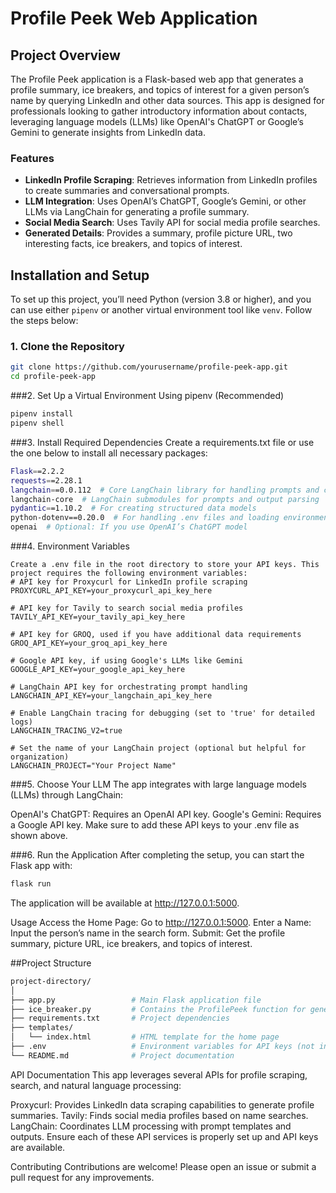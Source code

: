 # Profile Peek Web Application

## Project Overview

The Profile Peek application is a Flask-based web app that generates a profile summary, ice breakers, and topics of interest for a given person’s name by querying LinkedIn and other data sources. This app is designed for professionals looking to gather introductory information about contacts, leveraging language models (LLMs) like OpenAI's ChatGPT or Google’s Gemini to generate insights from LinkedIn data.

### Features
- **LinkedIn Profile Scraping**: Retrieves information from LinkedIn profiles to create summaries and conversational prompts.
- **LLM Integration**: Uses OpenAI’s ChatGPT, Google’s Gemini, or other LLMs via LangChain for generating a profile summary.
- **Social Media Search**: Uses Tavily API for social media profile searches.
- **Generated Details**: Provides a summary, profile picture URL, two interesting facts, ice breakers, and topics of interest.

## Installation and Setup

To set up this project, you’ll need Python (version 3.8 or higher), and you can use either `pipenv` or another virtual environment tool like `venv`. Follow the steps below:

### 1. Clone the Repository

```bash
git clone https://github.com/yourusername/profile-peek-app.git
cd profile-peek-app
```

###2. Set Up a Virtual Environment
Using pipenv (Recommended)

```bash
pipenv install
pipenv shell
```
###3. Install Required Dependencies
Create a requirements.txt file or use the one below to install all necessary packages:
```bash
Flask==2.2.2
requests==2.28.1
langchain==0.0.112  # Core LangChain library for handling prompts and chains
langchain-core  # LangChain submodules for prompts and output parsing
pydantic==1.10.2  # For creating structured data models
python-dotenv==0.20.0  # For handling .env files and loading environment variables
openai  # Optional: If you use OpenAI’s ChatGPT model
```
###4. Environment Variables
```
Create a .env file in the root directory to store your API keys. This project requires the following environment variables:
# API key for Proxycurl for LinkedIn profile scraping
PROXYCURL_API_KEY=your_proxycurl_api_key_here

# API key for Tavily to search social media profiles
TAVILY_API_KEY=your_tavily_api_key_here

# API key for GROQ, used if you have additional data requirements
GROQ_API_KEY=your_groq_api_key_here

# Google API key, if using Google's LLMs like Gemini
GOOGLE_API_KEY=your_google_api_key_here

# LangChain API key for orchestrating prompt handling
LANGCHAIN_API_KEY=your_langchain_api_key_here

# Enable LangChain tracing for debugging (set to 'true' for detailed logs)
LANGCHAIN_TRACING_V2=true

# Set the name of your LangChain project (optional but helpful for organization)
LANGCHAIN_PROJECT="Your Project Name"
```

###5. Choose Your LLM
The app integrates with large language models (LLMs) through LangChain:

OpenAI's ChatGPT: Requires an OpenAI API key.
Google's Gemini: Requires a Google API key.
Make sure to add these API keys to your .env file as shown above.

###6. Run the Application
After completing the setup, you can start the Flask app with:
```bash
flask run
```

The application will be available at http://127.0.0.1:5000.

Usage
Access the Home Page: Go to http://127.0.0.1:5000.
Enter a Name: Input the person’s name in the search form.
Submit: Get the profile summary, picture URL, ice breakers, and topics of interest.

##Project Structure
```bash
project-directory/
│
├── app.py                 # Main Flask application file
├── ice_breaker.py         # Contains the ProfilePeek function for generating profile summaries
├── requirements.txt       # Project dependencies
├── templates/
│   └── index.html         # HTML template for the home page
├── .env                   # Environment variables for API keys (not included in version control)
└── README.md              # Project documentation
```

API Documentation
This app leverages several APIs for profile scraping, search, and natural language processing:

Proxycurl: Provides LinkedIn data scraping capabilities to generate profile summaries.
Tavily: Finds social media profiles based on name searches.
LangChain: Coordinates LLM processing with prompt templates and outputs.
Ensure each of these API services is properly set up and API keys are available.

Contributing
Contributions are welcome! Please open an issue or submit a pull request for any improvements.
